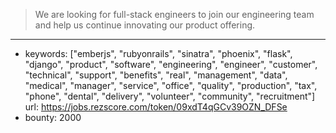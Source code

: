 >We are looking for full-stack engineers to join our engineering team and help us continue innovating our product offering.
------
- keywords: ["emberjs", "rubyonrails", "sinatra", "phoenix", "flask", "django", "product", "software", "engineering", "engineer", "customer", "technical", "support", "benefits", "real", "management", "data", "medical", "manager", "service", "office", "quality", "production", "tax", "phone", "dental", "delivery", "volunteer", "community", "recruitment"]
url: https://jobs.rezscore.com/token/09xdT4qGCv39OZN_DFSe
- bounty: 2000
